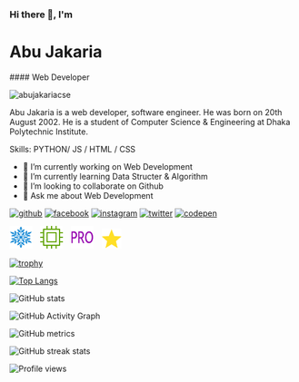 ### Hi there 👋, I'm 
<h1>Abu Jakaria</h1>
#### Web Developer
<p align="left"> <img src="https://scontent.fdac116-1.fna.fbcdn.net/v/t39.30808-6/272666876_3150488825278475_8780942205726004574_n.png?_nc_cat=104&ccb=1-5&_nc_sid=e3f864&_nc_eui2=AeEPXiVf_LnFzgNV4zC4T_PMh6TpEZPgxsCHpOkRk-DGwJB3DNDEo9yX6jM3shfaqBDsiElxteKE8VNfcqfpnVdS&_nc_ohc=cJ-GMKpmHcAAX8ByW-I&tn=vKmr9jrihQ5Uo4kk&_nc_zt=23&_nc_ht=scontent.fdac116-1.fna&oh=00_AT9NgWgtwkRKpFXp-HJOQvV_LF4tjSkRNweVp0j0ADQhKw&oe=61F5EB94" alt="abujakariacse" /> </p>

Abu Jakaria is a web developer, software engineer. He was born on 20th August 2002. He is a student of Computer Science & Engineering at Dhaka Polytechnic Institute.

Skills: PYTHON/ JS / HTML / CSS

- 🔭 I’m currently working on Web Development 
- 🌱 I’m currently learning Data Structer & Algorithm 
- 👯 I’m looking to collaborate on Github 
- 💬 Ask me about Web Development 


[<img src='https://cdn.jsdelivr.net/npm/simple-icons@3.0.1/icons/github.svg' alt='github' height='40'>](https://github.com/abujakariacse)  [<img src='https://cdn.jsdelivr.net/npm/simple-icons@3.0.1/icons/facebook.svg' alt='facebook' height='40'>](https://www.facebook.com/abujakariacse)  [<img src='https://cdn.jsdelivr.net/npm/simple-icons@3.0.1/icons/instagram.svg' alt='instagram' height='40'>](https://www.instagram.com/abujakariacse/)  [<img src='https://cdn.jsdelivr.net/npm/simple-icons@3.0.1/icons/twitter.svg' alt='twitter' height='40'>](https://twitter.com/abujakariacse)  [<img src='https://cdn.jsdelivr.net/npm/simple-icons@3.0.1/icons/codepen.svg' alt='codepen' height='40'>](https://codepen.io/abujakariacse)  

<a href='https://archiveprogram.github.com/'><img src='https://raw.githubusercontent.com/acervenky/animated-github-badges/master/assets/acbadge.gif' width='40' height='40'></a> <a href='https://docs.github.com/en/developers'><img src='https://raw.githubusercontent.com/acervenky/animated-github-badges/master/assets/devbadge.gif' width='40' height='40'></a> <a href='https://github.com/pricing'><img src='https://raw.githubusercontent.com/acervenky/animated-github-badges/master/assets/pro.gif' width='40' height='40'></a> <a href='https://stars.github.com/'><img src='https://raw.githubusercontent.com/acervenky/animated-github-badges/master/assets/starbadge.gif' width='35' height='35'></a> 

[![trophy](https://github-profile-trophy.vercel.app/?username=abujakariacse)](https://github.com/ryo-ma/github-profile-trophy)

[![Top Langs](https://github-readme-stats.vercel.app/api/top-langs/?username=abujakariacse)](https://github.com/anuraghazra/github-readme-stats)

![GitHub stats](https://github-readme-stats.vercel.app/api?username=abujakariacse&show_icons=true)  

![GitHub Activity Graph](https://activity-graph.herokuapp.com/graph?username=abujakariacse)  

![GitHub metrics](https://metrics.lecoq.io/abujakariacse)  

![GitHub streak stats](https://github-readme-streak-stats.herokuapp.com/?user=abujakariacse)  

![Profile views](https://gpvc.arturio.dev/abujakariacse)  
